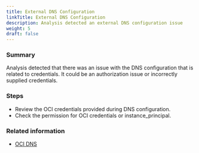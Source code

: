 ```yaml
---
title: External DNS Configuration
linkTitle: External DNS Configuration
description: Analysis detected an external DNS configuration issue 
weight: 5
draft: false
---
```


### Summary
Analysis detected that there was an issue with the DNS configuration that is related to credentials. It could be an authorization issue or incorrectly supplied credentials.
### Steps
* Review the OCI credentials provided during DNS configuration.
* Check the permission for OCI credentials or instance_principal.

### Related information
* [OCI DNS](https://docs.oracle.com/en-us/iaas/Content/DNS/Concepts/dnszonemanagement.htm)

